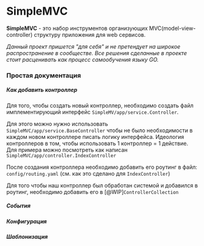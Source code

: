 # SimpleMVC
**SimpleMVC** - это набор инструментов организующих MVC(model-view-controller) структуру приложения для web сервисов.

_Данный проект пришется "для себя" и не претендует на широкое распространение в сообществе. Все решения сделанные в проекте стоит расценивать как процесс самообучения языку GO._

### Простая документация
##### Как добавить контроллер
Для того, чтобы создать новый контроллер, необходимо создать файл имплементирующий интерфейс `SimpleMV/app/service.Controller`.

Для этого можно нужно использовать `SimpleMVC/app/service.BaseController` чтобы не было необходимости в каждом новом контроллере писать логику интерфейса.
Идеология контроллеров в том, чтобы использовать 1 контроллер = 1 действие.
Для примера можно посмотреть как написан `SimpleMVC/app/controller.IndexController`

После создания контроллера необходимо добавить его роутинг в файл: `config/routing.yaml` (см. как это сделано для `IndexController`)

Для того чтобы наш контроллер был обработан системой и добавился в роутинг, необходимо добавить его в [@WIP]`ControllerCollection`

##### События
##### Конфигурация
##### Шаблонизация